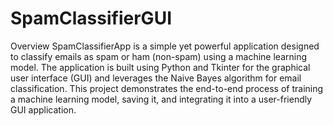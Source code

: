 # SpamClassifierGUI


Overview
SpamClassifierApp is a simple yet powerful application designed to classify emails as spam or ham (non-spam) using a machine learning model. The application is built using Python and Tkinter for the graphical user interface (GUI) and leverages the Naive Bayes algorithm for email classification. This project demonstrates the end-to-end process of training a machine learning model, saving it, and integrating it into a user-friendly GUI application.

